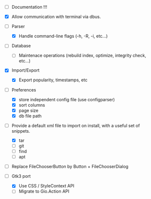 - [ ] Documentation !!!
- [x] Allow communication with terminal via dbus.
- [ ] Parser
    - [x] Handle command-line flags (-h, -R, -i, etc...)
- [ ] Database
    - [ ] Maintenace operations (rebuild index, optimize, integrity check, etc...)
- [x] Import/Export
    - [x] Export popularity, timestamps, etc
- [ ] Preferences
    - [x] store independent config file (use configparser)
    - [x] sort columns
    - [x] page size
    - [x] db file path
- [ ] Provide a default xml file to import on install, with a useful set of snippets.
    - [x] tar
    - [ ] git
    - [ ] find
    - [ ] apt
- [ ] Replace FileChooserButton by Button + FileChooserDialog

- [ ] Gtk3 port
    - [x] Use CSS / StyleContext API
    - [ ] Migrate to Gio.Action API
